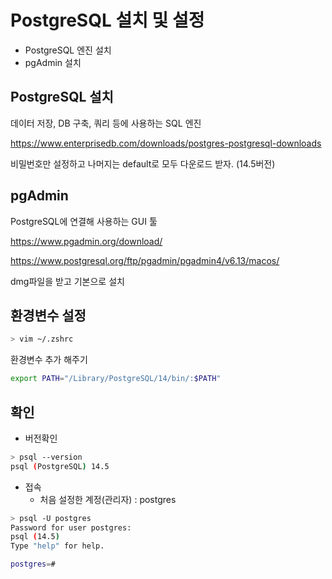 # PostgreSQL 설치 및 설정

- PostgreSQL 엔진 설치
- pgAdmin 설치



## PostgreSQL 설치

데이터 저장, DB 구축, 쿼리 등에 사용하는 SQL 엔진

https://www.enterprisedb.com/downloads/postgres-postgresql-downloads

비밀번호만 설정하고 나머지는 default로 모두 다운로드 받자. (14.5버전)



## pgAdmin

PostgreSQL에 연결해 사용하는 GUI 툴

https://www.pgadmin.org/download/

https://www.postgresql.org/ftp/pgadmin/pgadmin4/v6.13/macos/

dmg파일을 받고 기본으로 설치





## 환경변수 설정

```bash
> vim ~/.zshrc
```

환경변수 추가 해주기

```bash
export PATH="/Library/PostgreSQL/14/bin/:$PATH"
```





## 확인

- 버전확인

```bash
> psql --version
psql (PostgreSQL) 14.5
```



- 접속
    - 처음 설정한 계정(관리자) : postgres

```bash
> psql -U postgres
Password for user postgres:
psql (14.5)
Type "help" for help.

postgres=#
```



